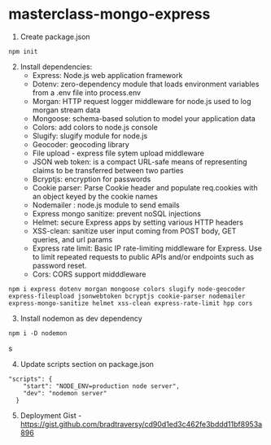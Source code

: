 # masterclass-mongo-express

1. Create package.json

```
npm init
```

2. Install dependencies:
   - Express: Node.js web application framework
   - Dotenv: zero-dependency module that loads environment variables from a .env file into process.env
   - Morgan: HTTP request logger middleware for node.js used to log morgan stream data
   - Mongoose: schema-based solution to model your application data
   - Colors: add colors to node.js console
   - Slugify: slugify module for node.js
   - Geocoder: geocoding library
   - File upload - express file sytem upload middleware
   - JSON web token: is a compact URL-safe means of representing claims to be transferred between two parties
   - Bcryptjs: encryption for passwords
   - Cookie parser: Parse Cookie header and populate req.cookies with an object keyed by the cookie names
   - Nodemailer : node.js module to send emails
   - Express mongo sanitize: prevent noSQL injections
   - Helmet: secure Express apps by setting various HTTP headers
   - XSS-clean: sanitize user input coming from POST body, GET queries, and url params
   - Express rate limit: Basic IP rate-limiting middleware for Express. Use to limit repeated requests to public APIs and/or endpoints such as password reset.
   - Cors: CORS support midddleware

```
npm i express dotenv morgan mongoose colors slugify node-geocoder express-fileupload jsonwebtoken bcryptjs cookie-parser nodemailer express-mongo-sanitize helmet xss-clean express-rate-limit hpp cors
```

3. Install nodemon as dev dependency

```
npm i -D nodemon
```

s

4. Update scripts section on package.json

```
"scripts": {
    "start": "NODE_ENV=production node server",
    "dev": "nodemon server"
  }
```

5. Deployment Gist - https://gist.github.com/bradtraversy/cd90d1ed3c462fe3bddd11bf8953a896
